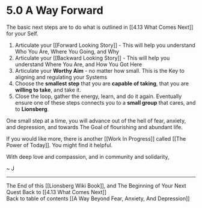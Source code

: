 # 5.0 A Way Forward 

The basic next steps are to do what is outlined in [[4.13 What Comes Next]] for your Self. 

1. Articulate your [[Forward Looking Story]] - This will help you understand Who You Are, Where You Going, and Why
2. Articulate your [[Backward Looking Story]]  - This will help you understand Where You Are, and How You Got Here  
3. Articulate your **Worthy Aim** - no matter how small. This is the Key to aligning and regulating your Systems  
4. Choose the **smallest step** that you are **capable of taking**, that you are **willing to take**, and take it. 
5. Close the loop, gather the energy, learn, and do it again. Eventually ensure one of these steps connects you to a **small group** that cares, and to **Lionsberg**. 

One small step at a time, you will advance out of the hell of fear, anxiety, and depression, and towards The Goal of flourishing and abundant life. 

If you would like more, there is another [[Work In Progress]] called [[The Power of Today]]. You might find it helpful. 

With deep love and compassion, and in community and solidarity, 

~ J 

___

The End of this [[Lionsberg Wiki Book]], and The Beginning of Your Next Quest 
Back to [[4.13 What Comes Next]]        
Back to table of contents [[A Way Beyond Fear, Anxiety, And Depression]]    
